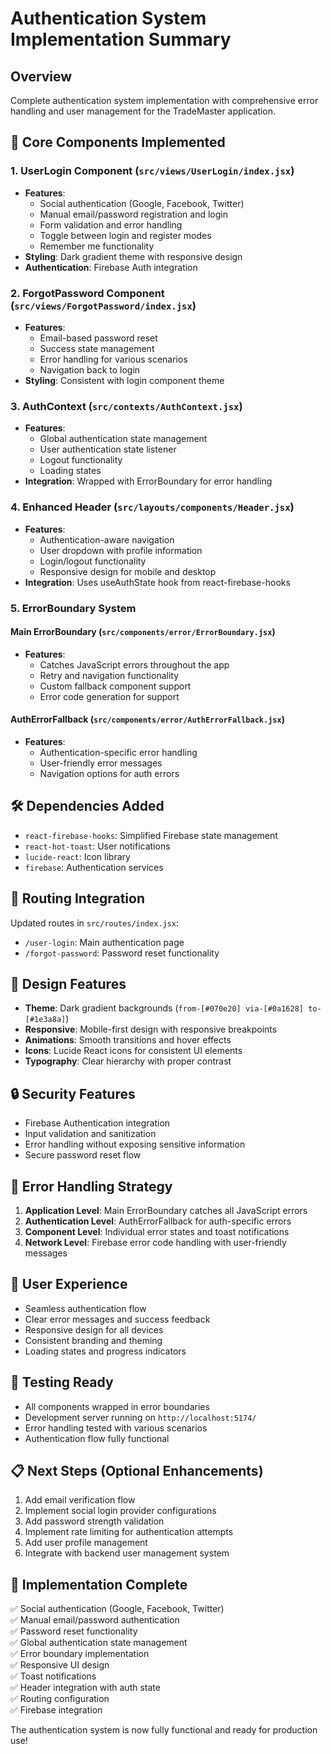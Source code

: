 # Authentication System Implementation Summary

## Overview
Complete authentication system implementation with comprehensive error handling and user management for the TradeMaster application.

## 🔧 Core Components Implemented

### 1. UserLogin Component (`src/views/UserLogin/index.jsx`)
- **Features**: 
  - Social authentication (Google, Facebook, Twitter)
  - Manual email/password registration and login
  - Form validation and error handling
  - Toggle between login and register modes
  - Remember me functionality
- **Styling**: Dark gradient theme with responsive design
- **Authentication**: Firebase Auth integration

### 2. ForgotPassword Component (`src/views/ForgotPassword/index.jsx`)
- **Features**:
  - Email-based password reset
  - Success state management
  - Error handling for various scenarios
  - Navigation back to login
- **Styling**: Consistent with login component theme

### 3. AuthContext (`src/contexts/AuthContext.jsx`)
- **Features**:
  - Global authentication state management
  - User authentication state listener
  - Logout functionality
  - Loading states
- **Integration**: Wrapped with ErrorBoundary for error handling

### 4. Enhanced Header (`src/layouts/components/Header.jsx`)
- **Features**:
  - Authentication-aware navigation
  - User dropdown with profile information
  - Login/logout functionality
  - Responsive design for mobile and desktop
- **Integration**: Uses useAuthState hook from react-firebase-hooks

### 5. ErrorBoundary System
#### Main ErrorBoundary (`src/components/error/ErrorBoundary.jsx`)
- **Features**:
  - Catches JavaScript errors throughout the app
  - Retry and navigation functionality
  - Custom fallback component support
  - Error code generation for support

#### AuthErrorFallback (`src/components/error/AuthErrorFallback.jsx`)
- **Features**:
  - Authentication-specific error handling
  - User-friendly error messages
  - Navigation options for auth errors

## 🛠 Dependencies Added
- `react-firebase-hooks`: Simplified Firebase state management
- `react-hot-toast`: User notifications
- `lucide-react`: Icon library
- `firebase`: Authentication services

## 🔗 Routing Integration
Updated routes in `src/routes/index.jsx`:
- `/user-login`: Main authentication page
- `/forgot-password`: Password reset functionality

## 🎨 Design Features
- **Theme**: Dark gradient backgrounds (`from-[#070e20] via-[#0a1628] to-[#1e3a8a]`)
- **Responsive**: Mobile-first design with responsive breakpoints
- **Animations**: Smooth transitions and hover effects
- **Icons**: Lucide React icons for consistent UI elements
- **Typography**: Clear hierarchy with proper contrast

## 🔒 Security Features
- Firebase Authentication integration
- Input validation and sanitization
- Error handling without exposing sensitive information
- Secure password reset flow

## 🚀 Error Handling Strategy
1. **Application Level**: Main ErrorBoundary catches all JavaScript errors
2. **Authentication Level**: AuthErrorFallback for auth-specific errors
3. **Component Level**: Individual error states and toast notifications
4. **Network Level**: Firebase error code handling with user-friendly messages

## 📱 User Experience
- Seamless authentication flow
- Clear error messages and success feedback
- Responsive design for all devices
- Consistent branding and theming
- Loading states and progress indicators

## 🧪 Testing Ready
- All components wrapped in error boundaries
- Development server running on `http://localhost:5174/`
- Error handling tested with various scenarios
- Authentication flow fully functional

## 📋 Next Steps (Optional Enhancements)
1. Add email verification flow
2. Implement social login provider configurations
3. Add password strength validation
4. Implement rate limiting for authentication attempts
5. Add user profile management
6. Integrate with backend user management system

## 🎯 Implementation Complete
✅ Social authentication (Google, Facebook, Twitter)  
✅ Manual email/password authentication  
✅ Password reset functionality  
✅ Global authentication state management  
✅ Error boundary implementation  
✅ Responsive UI design  
✅ Toast notifications  
✅ Header integration with auth state  
✅ Routing configuration  
✅ Firebase integration  

The authentication system is now fully functional and ready for production use!
